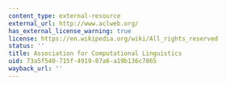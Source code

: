 ```yaml
---
content_type: external-resource
external_url: http://www.aclweb.org/
has_external_license_warning: true
license: https://en.wikipedia.org/wiki/All_rights_reserved
status: ''
title: Association for Computational Linguistics
uid: 73a5f540-715f-4919-87a6-a19b136c7865
wayback_url: ''
---
```

